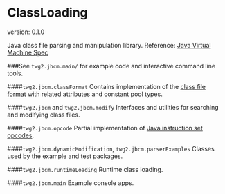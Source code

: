 ClassLoading
==========
version: 0.1.0

Java class file parsing and manipulation library.
Reference: [Java Virtual Machine Spec](http://docs.oracle.com/javase/specs/jvms/se8/html/index.html)

###See `twg2.jbcm.main/`
for example code and interactive command line tools.

####`twg2.jbcm.classFormat`
Contains implementation of the [class file format](http://docs.oracle.com/javase/specs/jvms/se8/html/jvms-4.html)
with related attributes and constant pool types.

####`twg2.jbcm` and `twg2.jbcm.modify`
Interfaces and utilities for searching and modifying class files.

####`twg2.jbcm.opcode`
Partial implementation of [Java instruction set opcodes](http://docs.oracle.com/javase/specs/jvms/se8/html/jvms-6.html#jvms-6.5).

####`twg2.jbcm.dynamicModification`, `twg2.jbcm.parserExamples`
Classes used by the example and test packages.

####`twg2.jbcm.runtimeLoading`
Runtime class loading.

####`twg2.jbcm.main`
Example console apps.